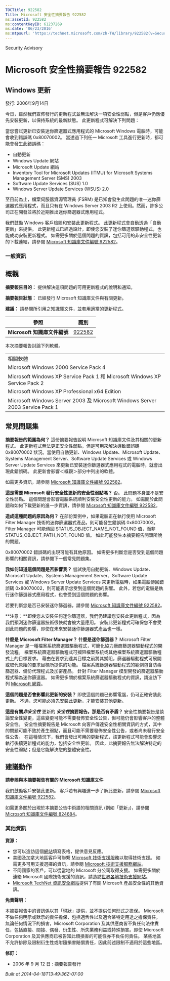 ```yaml
---
TOCTitle: 922582
Title: Microsoft 安全性摘要報告 922582
ms:assetid: 922582
ms:contentKeyID: 61237269
ms:date: '06/23/2016'
ms:mtpsurl: 'https://technet.microsoft.com/zh-TW/library/922582(v=Security.10)'
---
```


Security Advisory

Microsoft 安全性摘要報告 922582
===============================

Windows 更新
------------

發行: 2006年9月14日

今日，雖然我們宣佈發行的更新程式並無法解決一項安全性弱點，但是客戶仍應優先安裝更新，以保持系統的最新狀態。 此更新程式可解決下列問題：

當您嘗試更新已安裝迷你篩選器式應用程式的 Microsoft Windows 電腦時，可能會收到錯誤碼 0x80070002。 當透過下列任一 Microsoft 工具進行更新時，都可能會發生此錯誤碼：

-   自動更新
-   Windows Update 網站
-   Microsoft Update 網站
-   Inventory Tool for Microsoft Updates (ITMU) for Microsoft Systems Management Server (SMS) 2003
-   Software Update Services (SUS) 1.0
-   Windows Server Update Services (WSUS) 2.0

至目前為止，檔案伺服器資源管理員 (FSRM) 是已知會發生此問題的唯一迷你篩選器式應用程式，而且只有在 Windows Server 2003 R2 上使用。然而，許多公司正在開發並將於近期推出迷你篩選器式應用程式。

我們鼓勵 Windows 客戶檢閱和安裝此更新程式。 此更新程式會自動透過「自動更新」來提供。 此更新程式已經過設計，即使您安裝了迷你篩選器驅動程式，也能成功安裝更新程式。 如需更多關於這個問題的資訊，包括可用的非安全性更新的下載連結，請參閱 [Microsoft 知識庫文件編號 922582](http://support.microsoft.com/kb/922582)。

### 一般資訊

概觀
----

<span></span>
**摘要報告目的：** 提供解決這項問題的可用更新程式的說明和通知。

**摘要報告狀態：** 已經發行 Microsoft 知識庫文件與有關更新。

**建議：** 請參閱所引用之知識庫文件，並套用適當的更新程式。

| 參照                         | 識別                                             |
|------------------------------|--------------------------------------------------|
| **Microsoft 知識庫文件編號** | [922582](http://support.microsoft.com/kb/922582) |

本次摘要報告討論下列軟體。

|                                                                               |
|-------------------------------------------------------------------------------|
| 相關軟體                                                                      |
| Microsoft Windows 2000 Service Pack 4                                         |
| Microsoft Windows XP Service Pack 1 和 Microsoft Windows XP Service Pack 2    |
| Microsoft Windows XP Professional x64 Edition                                 |
| Microsoft Windows Server 2003 及 Microsoft Windows Server 2003 Service Pack 1 |

常見問題集
----------

<span></span>
**摘要報告的範圍為何？**
這份摘要報告說明 Microsoft 知識庫文件及其相關的更新程式。 此更新程式無法更正安全性弱點，但是可用來解決導致錯誤碼 0x80070002 狀況。當使用自動更新、Windows Update、Microsoft Update、Systems Management Server、Software Update Services 或 Windows Server Update Services 來更新已安裝迷你篩選器式應用程式的電腦時，就會出現此錯誤碼。 此更新會影響＜概觀＞部分中列出的軟體。

如需更多資訊，請參閱 [Microsoft 知識庫文件編號 922582](http://support.microsoft.com/kb/922582)。

**這是需要 Microsoft 發行安全性更新的安全性弱點嗎？**
否。 此問題本身並不是安全性弱點。 這個問題會影響電腦系統順利安裝安全性更新的能力。 如需關於此問題和如何下載更新的進一步資訊，請參閱 [Microsoft 知識庫文件編號 922582](http://support.microsoft.com/kb/922582)。

**造成這種問題的原因為何？**
在部份案例中，如果電腦正在執行使用 Microsoft Filter Manager 技術的迷你篩選器式產品，則可能發生錯誤碼 0x80070002。 Filter Manager 可能傳回 STATUS\_OBJECT\_NAME\_NOT\_FOUND 值，而非 STATUS\_OBJECT\_PATH\_NOT\_FOUND 值。 如此可能發生本摘要報告開頭所說的問題。

0x80070002 錯誤碼的出現可能有其他原因。 如需更多判斷您是否受到這個問題影響的相關資訊，請參閱下一個常見問題集。

**我如何知道這個問題是否影響我？**
嘗試使用自動更新、Windows Update、Microsoft Update、Systems Management Server、Software Update Services 或 Windows Server Update Services 來更新電腦時，如果電腦傳回錯誤碼 0x80070002，則可能表示您受到這個問題的影響。 此外，若您的電腦是執行迷你篩選器式應用程式，也會受到這個問題的影響。

若要判斷您是否已安裝迷你篩選器，請參閱 [Microsoft 知識庫文件編號 922582](http://support.microsoft.com/kb/922582)。

**注意：**即使您未安裝任何迷你篩選器，我們仍建議您安裝此更新程式，因為我們預測迷你篩選器技術很快就會被大量應用。 安裝此更新程式可確保您不會受到此問題的影響，即使在未來安裝迷你篩選器式產品也一樣。

**什麼是 Microsoft Filter Manager？ 什麼是迷你篩選器？**
Microsoft Filter Manager 是一種檔案系統篩選器驅動程式，可簡化協力廠商篩選器驅動程式的開發流程。 檔案系統篩選器驅動程式可攔阻檔案系統或其他檔案系統篩選器驅動程式上的目標要求。 藉由在要求到達其目標之前將其攔阻，篩選器驅動程式可展開或取代原始的要求目標所提供的功能。 檔案系統篩選器驅動程式的範例包含防毒篩選器、備份代理程式及加密產品。 針對 Filter Manager 模型開發的篩選器驅動程式稱為迷你篩選器。 如需更多關於檔案系統篩選器驅動程式的資訊，請造訪下列 [Microsoft 網頁](http://www.microsoft.com/taiwan/whdc/driver/filterdrv/default.mspx)。

**這個問題是否會影響此更新的安裝？**
即使這個問題已影響電腦，仍可正確安裝此更新。 不過，您可能必須先安裝此更新，才能安裝其他更新。

**這是有關*非安全性*** 更新的 ***安全性*摘要報告。那是否有矛盾？**
安全性摘要報告是談論安全性變更，這些變更可能不需要發佈安全性公告，但可能仍會影響客戶的整體安全性。 安全性摘要報告是 Microsoft 向客戶傳達安全性相關資訊的方式，其中的問題可能不致於產生弱點，而且可能不需要發佈安全性公告，或者尚未發行安全性公告。 在這種情況下，我們會發出可用的更新程式，該更新程式可能會影響您執行後續更新程式的能力，包括安全性更新。 因此，此摘要報告無法解決特定的安全性弱點；但是它能解決您的整體安全性。

建議動作
--------

<span></span>
**請參閱與本摘要報告有關的 Microsoft 知識庫文件**

我們鼓勵客戶安裝此更新。 客戶若有興趣進一步了解此更新，請參閱 [Microsoft 知識庫文件編號 922582](http://support.microsoft.com/kb/922582)。

如需更多關於出現於本摘要公告中術語的相關資訊 (例如「更新」)，請參閱 [Microsoft 知識庫文件編號 824684](http://support.microsoft.com/kb/824684)。

### 其他資訊

**資源：**

-   您可以造訪這個[網站](https://support.microsoft.com/common/survey.aspx?scid=sw;en;1257&amp;showpage=1&amp;ws=technet&amp;sd=tech)填寫表格，提供意見反應。
-   美國及加拿大地區客戶可聯繫 [Microsoft 技術支援服務](http://go.microsoft.com/fwlink/?linkid=21131)以取得技術支援。 如需更多可用支援選擇的資訊，請參閱 [Microsoft 技術支援服務網站](http://support.microsoft.com/)。
-   不同國家的客戶，可以從當地的 Microsoft 分公司取得支援。 如需更多關於連絡 Microsoft 國際技術支援的資訊，請造訪[世界各地技術支援網站](http://go.microsoft.com/fwlink/?linkid=21155)。
-   [Microsoft TechNet 資訊安全網站](http://www.microsoft.com/taiwan/technet/security/default.mspx)提供了有關 Microsoft 產品安全性的其他資訊。

**免責聲明：**

本摘要報告中的資訊係以其「現狀」提供，並不提供任何形式之擔保。 Microsoft 不做任何明示或默示的責任擔保，包括適售性以及適合某特定用途之擔保責任。 無論任何情況下的損害，Microsoft Corporation 及其供應商皆不負任何法律責任，包括直接、間接、偶發、衍生性、所失業務利益或特殊損害。即使 Microsoft Corporation 及其供應商已被告知此類損害的可能性亦不負任何責任。 某些地區不允許排除及限制衍生性或附隨損害賠償責任，因此前述限制不適用於這些地區。

**修訂：**

-   2006 年 9 月 12 日 : 摘要報告發行

*Built at 2014-04-18T13:49:36Z-07:00*
